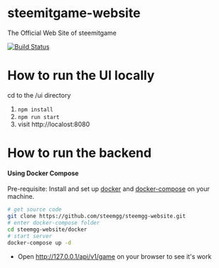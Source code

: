 # steemitgame-website
The Official Web Site of steemitgame

[![Build Status](https://travis-ci.org/steemgg/steemgg-website.svg?branch=develop)](https://travis-ci.org/steemgg/steemitgame-website)



# How to run the UI locally
cd to the /ui directory  
1. `npm install`  
2. `npm run start`  
3. visit http://localost:8080

# How to run the backend

#### Using Docker Compose

Pre-requisite: Install and set up [docker](https://docs.docker.com/engine/installation/) and [docker-compose](https://docs.docker.com/compose/install/) on your machine.

```bash
# get source code
git clone https://github.com/steemgg/steemgg-website.git
# enter docker-compose folder
cd steemgg-website/docker
# start server
docker-compose up -d
```
* Open http://127.0.0.1/api/v1/game on your browser to see it's work
